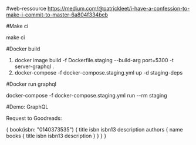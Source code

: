 #web-ressource https://medium.com/@patrickleet/i-have-a-confession-to-make-i-commit-to-master-6a804f334beb

#Make ci

make ci

#Docker build

1) docker image build -f Dockerfile.staging --build-arg port=5300 -t server-graphql .
2) docker-compose -f docker-compose.staging.yml up -d staging-deps

#Docker run graphql

docker-compose -f docker-compose.staging.yml run --rm staging

#Demo: GraphQL

Request to Goodreads:

{
  book(isbn: "0140373535") {
    title
    isbn
    isbn13
    description
    authors {
      name
      books {
        title
        isbn
        isbn13
        description
      }
    }
  }
}
